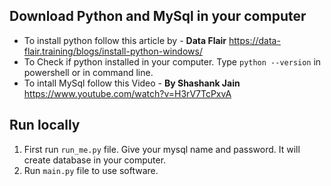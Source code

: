## Download Python and MySql in your computer
- To install python follow this article by - **Data Flair** https://data-flair.training/blogs/install-python-windows/
- To Check if python installed in your computer. Type `python --version` in powershell or in command line.
- To intall MySql follow this Video - **By Shashank Jain** https://www.youtube.com/watch?v=H3rV7TcPxvA

## Run locally
1. First run `run_me.py` file. Give your mysql name and password. It will create database in your computer.
2. Run `main.py` file to use software.